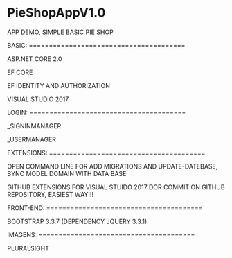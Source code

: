 # PieShopAppV1.0
APP DEMO, SIMPLE BASIC PIE SHOP


BASIC: ======================================= 

ASP.NET CORE 2.0

EF CORE

EF IDENTITY AND AUTHORIZATION

VISUAL STUDIO 2017 

LOGIN: =======================================

_SIGNINMANAGER

_USERMANAGER

EXTENSIONS: =======================================

OPEN COMMAND LINE FOR ADD MIGRATIONS AND UPDATE-DATEBASE, SYNC MODEL DOMAIN WITH DATA BASE

GITHUB EXTENSIONS FOR VISUAL STUIDO 2017 DOR COMMIT ON GITHUB REPOSITORY, EASIEST WAY!!!


FRONT-END: =======================================

BOOTSTRAP 3.3.7 (DEPENDENCY JQUERY 3.3.1)

IMAGENS: =======================================

PLURALSIGHT





